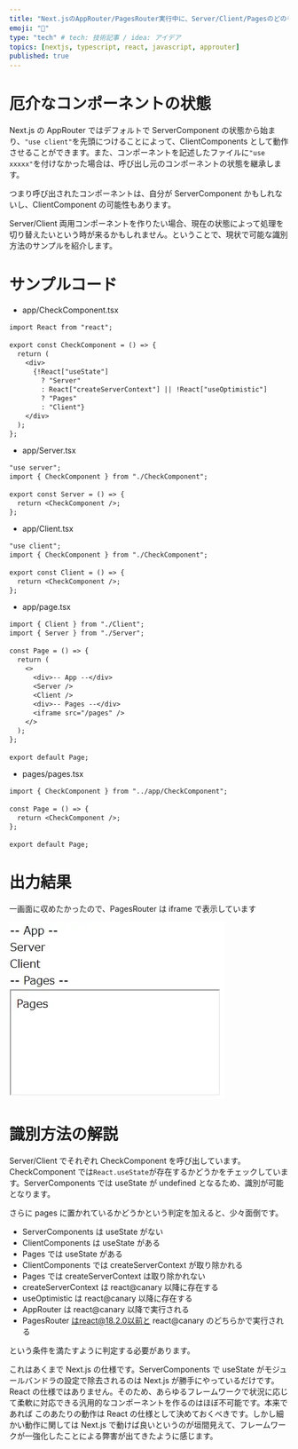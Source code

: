 ```yaml
---
title: "Next.jsのAppRouter/PagesRouter実行中に、Server/Client/Pagesのどのモジュールなのかを識別する"
emoji: "🚻"
type: "tech" # tech: 技術記事 / idea: アイデア
topics: [nextjs, typescript, react, javascript, approuter]
published: true
---
```


# 厄介なコンポーネントの状態

Next.js の AppRouter ではデフォルトで ServerComponent の状態から始まり、`"use client"`を先頭につけることによって、ClientComponents として動作させることができます。また、コンポーネントを記述したファイルに`"use xxxxx"`を付けなかった場合は、呼び出し元のコンポーネントの状態を継承します。

つまり呼び出されたコンポーネントは、自分が ServerComponent かもしれないし、ClientComponent の可能性もあります。

Server/Client 両用コンポーネントを作りたい場合、現在の状態によって処理を切り替えたいという時が来るかもしれません。ということで、現状で可能な識別方法のサンプルを紹介します。

# サンプルコード

- app/CheckComponent.tsx

```tsx
import React from "react";

export const CheckComponent = () => {
  return (
    <div>
      {!React["useState"]
        ? "Server"
        : React["createServerContext"] || !React["useOptimistic"]
        ? "Pages"
        : "Client"}
    </div>
  );
};
```

- app/Server.tsx

```tsx
"use server";
import { CheckComponent } from "./CheckComponent";

export const Server = () => {
  return <CheckComponent />;
};
```

- app/Client.tsx

```tsx
"use client";
import { CheckComponent } from "./CheckComponent";

export const Client = () => {
  return <CheckComponent />;
};
```

- app/page.tsx

```tsx
import { Client } from "./Client";
import { Server } from "./Server";

const Page = () => {
  return (
    <>
      <div>-- App --</div>
      <Server />
      <Client />
      <div>-- Pages --</div>
      <iframe src="/pages" />
    </>
  );
};

export default Page;
```

- pages/pages.tsx

```tsx
import { CheckComponent } from "../app/CheckComponent";

const Page = () => {
  return <CheckComponent />;
};

export default Page;
```

# 出力結果

一画面に収めたかったので、PagesRouter は iframe で表示しています

![](/images/approuter-identification/2023-11-27-09-12-16.png)

# 識別方法の解説

Server/Client でそれぞれ CheckComponent を呼び出しています。CheckComponent では`React.useState`が存在するかどうかをチェックしています。ServerComponents では useState が undefined となるため、識別が可能となります。

さらに pages に置かれているかどうかという判定を加えると、少々面倒です。

- ServerComponents は useState がない
- ClientComponents は useState がある
- Pages では useState がある
- ClientComponents では createServerContext が取り除かれる
- Pages では createServerContext は取り除かれない
- createServerContext は react@canary 以降に存在する
- useOptimistic は react@canary 以降に存在する
- AppRouter は react@canary 以降で実行される
- PagesRouter はreact@18.2.0以前と react@canary のどちらかで実行される

という条件を満たすように判定する必要があります。

これはあくまで Next.js の仕様です。ServerComponents で useState がモジュールバンドラの設定で除去されるのは Next.js が勝手にやっているだけです。React の仕様ではありません。そのため、あらゆるフレームワークで状況に応じて柔軟に対応できる汎用的なコンポーネントを作るのはほぼ不可能です。本来であれば このあたりの動作は React の仕様として決めておくべきです。しかし細かい動作に関しては Next.js で動けば良いというのが垣間見えて、フレームワークが一強化したことによる弊害が出てきたように感じます。
